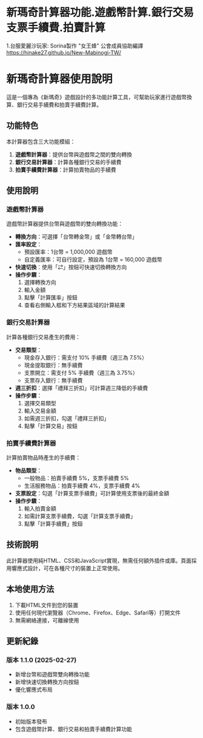 # 新瑪奇計算器功能.遊戲幣計算.銀行交易支票手續費.拍賣計算
1.台服愛麗沙玩家: Sorina製作
"女王蜂" 公會成員協助編譯
https://hinake27.github.io/New-Mabinogi-TW/

# 新瑪奇計算器使用說明

這是一個專為《新瑪奇》遊戲設計的多功能計算工具，可幫助玩家進行遊戲幣換算、銀行交易手續費和拍賣手續費計算。

## 功能特色

本計算器包含三大功能模組：

1. **遊戲幣計算器**：提供台幣與遊戲幣之間的雙向轉換
2. **銀行交易計算器**：計算各種銀行交易的手續費
3. **拍賣手續費計算器**：計算拍賣物品的手續費

## 使用說明

### 遊戲幣計算器

遊戲幣計算器提供台幣與遊戲幣的雙向轉換功能：

- **轉換方向**：可選擇「台幣轉金幣」或「金幣轉台幣」
- **匯率設定**：
  - 預設匯率：1台幣 = 1,000,000 遊戲幣
  - 自定義匯率：可自行設定，預設為 1台幣 = 160,000 遊戲幣
- **快速切換**：使用「⇄」按鈕可快速切換轉換方向
- **操作步驟**：
  1. 選擇轉換方向
  2. 輸入金額
  3. 點擊「計算匯率」按鈕
  4. 查看右側輸入框和下方結果區域的計算結果

### 銀行交易計算器

計算各種銀行交易產生的費用：

- **交易類型**：
  - 現金存入銀行：需支付 10% 手續費（週三為 7.5%）
  - 現金提取銀行：無手續費
  - 支票開立：需支付 5% 手續費（週三為 3.75%）
  - 支票存入銀行：無手續費
- **週三折扣**：選擇「禮拜三折扣」可計算週三降低的手續費
- **操作步驟**：
  1. 選擇交易類型
  2. 輸入交易金額
  3. 如需週三折扣，勾選「禮拜三折扣」
  4. 點擊「計算交易」按鈕

### 拍賣手續費計算器

計算拍賣物品時產生的手續費：

- **物品類型**：
  - 一般物品：拍賣手續費 5%，支票手續費 5%
  - 生活服務物品：拍賣手續費 4%，支票手續費 4%
- **支票設定**：勾選「計算支票手續費」可計算使用支票後的最終金額
- **操作步驟**：
  1. 輸入拍賣金額
  2. 如需計算支票手續費，勾選「計算支票手續費」
  3. 點擊「計算手續費」按鈕

## 技術說明

此計算器使用純HTML、CSS和JavaScript實現，無需任何額外插件或庫。頁面採用響應式設計，可在各種尺寸的裝置上正常使用。

## 本地使用方法

1. 下載HTML文件到您的裝置
2. 使用任何現代瀏覽器（Chrome、Firefox、Edge、Safari等）打開文件
3. 無需網絡連接，可離線使用

## 更新紀錄

### 版本 1.1.0 (2025-02-27)
- 新增台幣和遊戲幣雙向轉換功能
- 新增快速切換轉換方向按鈕
- 優化響應式布局

### 版本 1.0.0
- 初始版本發布
- 包含遊戲幣計算、銀行交易和拍賣手續費計算功能


